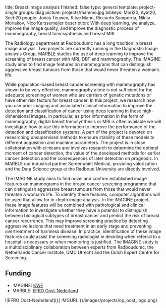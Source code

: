 title: Breast image analysis
finished: false
type: general
template: project-single
groups: diag
picture: projects/mammo.jpg
bibkeys: Mori20, Ayat20, Sech20
people: Jonas Teuwen, Ritse Mann, Riccardo Samperna, Nikita Moriakov, Nico Karssemeijer
description: With deep learning, we analyze, improve the image quality, and improve the diagnostic process of mammography, breast tomosynthesis and breast MRI. 

The Radiology department at Radboudumc has a long tradition in breast image analysis. Two projects are currently running in the Diagnostic Image analysis Group. MARBLE studies the use of deep learning to improve the screening of breast cancer with MRI, DBT and mammography. The IMAGINE study aims to find image features on mammograms that can distinguish aggressive breast tumours from those that would never threaten a woman’s life.

While population-based breast cancer screening with mammography has shown to be very effective, mammography alone is not sufficient for the adequate screening of women who are carriers of genetic mutations or have other risk factors for breast cancer. In this project, we research how you use prior imaging and associated clinical information to improve the detection and classification of cancer using deep learning in these high-dimensional images. In particular, as prior information in the form of mammography, digital breast tomosynthesis or MRI is often available we will investigate how to use this information to improve the performance of the detection and classification systems. A part of the project is devoted on researching unsupervised methods to ensure stability of these models to different acquisition and machine parameters. The project is in close collaboration with clinicans and involves research to determine the optimal moment of cancer detection, the value of the developed methods for earlier cancer detection and the consequences of later detection on prognosis. In MARBLE our industrial partner Screenpoint Medical, providing valorization and the Data Science group at the Radboud University are directly involved.

The IMAGINE study aims to find novel and confirm established image features on mammograms in the breast cancer screening programme that can distinguish aggressive breast tumours from those that would never threaten a woman’s life. To identify these features, computer algorithms will be used that allow for in-depth image analysis. In the IMAGINE project, these image features will be combined with pathological and clinical information to investigate whether they have a potential to distinguish between biological subtypes of breast cancer and predict the risk of breast cancer recurrence. This may improve screening practice by detecting aggressive lesions that need treatment in an early stage and preventing overtreatment of harmless disease.  In practice, identification of these image features could assist the screening radiologist in deciding when referral to a hospital is necessary or when monitoring is justified. The IMAGINE study is a multidisciplinary collaboration between experts from Radboudumc, the Netherlands Cancer Institute, UMC Utrecht and the Dutch Expert Centre for Screening.

## Funding
* IMAGINE: [KWF](https://kwf.nl/)
* MARBLE: [EFRO Oost-Nederland](https://www.op-oost.eu/)

![EFRO Oost-Nederland]({{ IMGURL }}/images/projects/op_oost_logo.png)
